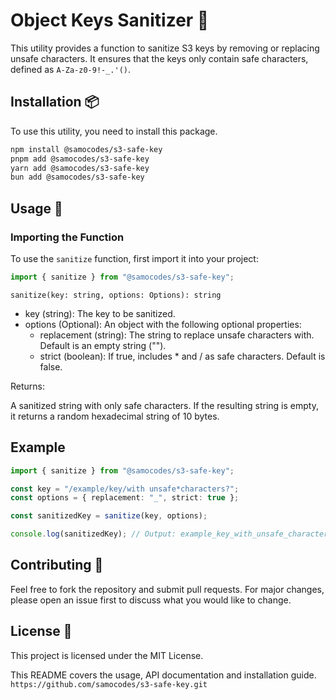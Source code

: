 # Object Keys Sanitizer 💉

This utility provides a function to sanitize S3 keys by removing or replacing unsafe characters. It ensures that the keys only contain safe characters, defined as `A-Za-z0-9!-_.'()`.

## Installation 📦

To use this utility, you need to install this package.

```bash
npm install @samocodes/s3-safe-key
pnpm add @samocodes/s3-safe-key
yarn add @samocodes/s3-safe-key
bun add @samocodes/s3-safe-key
```

## Usage 🧰

### Importing the Function

To use the `sanitize` function, first import it into your project:

```typescript
import { sanitize } from "@samocodes/s3-safe-key";
```

`sanitize(key: string, options: Options): string`

- key (string): The key to be sanitized.
- options (Optional): An object with the following optional properties:
  - replacement (string): The string to replace unsafe characters with. Default is an empty string ("").
  - strict (boolean): If true, includes \* and / as safe characters. Default is false.

Returns:

A sanitized string with only safe characters. If the resulting string is empty, it returns a random hexadecimal string of 10 bytes.

## Example

```typescript
import { sanitize } from "@samocodes/s3-safe-key";

const key = "/example/key/with unsafe*characters?";
const options = { replacement: "_", strict: true };

const sanitizedKey = sanitize(key, options);

console.log(sanitizedKey); // Output: example_key_with_unsafe_characters_
```

## Contributing 🤝

Feel free to fork the repository and submit pull requests. For major changes, please open an issue first to discuss what you would like to change.

## License 📜

This project is licensed under the MIT License.

This README covers the usage, API documentation and installation guide.
`https://github.com/samocodes/s3-safe-key.git`
